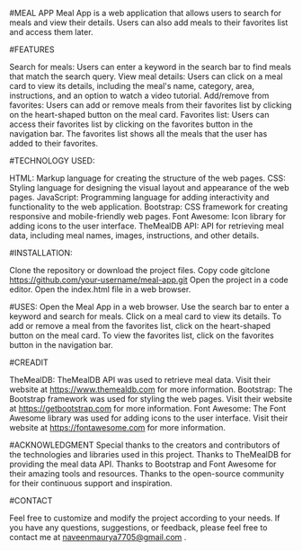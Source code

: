 #MEAL APP
Meal App is a web application that allows users to search for meals and view their details. Users can also add meals to their favorites list and access them later.

#FEATURES

Search for meals: Users can enter a keyword in the search bar to find meals that match the search query.
View meal details: Users can click on a meal card to view its details, including the meal's name, category, area, instructions, and an option to watch a video tutorial.
Add/remove from favorites: Users can add or remove meals from their favorites list by clicking on the heart-shaped button on the meal card.
Favorites list: Users can access their favorites list by clicking on the favorites button in the navigation bar. The favorites list shows all the meals that the user has added to their favorites.

#TECHNOLOGY USED:

HTML: Markup language for creating the structure of the web pages.
CSS: Styling language for designing the visual layout and appearance of the web pages.
JavaScript: Programming language for adding interactivity and functionality to the web application.
Bootstrap: CSS framework for creating responsive and mobile-friendly web pages.
Font Awesome: Icon library for adding icons to the user interface.
TheMealDB API: API for retrieving meal data, including meal names, images, instructions, and other details.

#INSTALLATION:

Clone the repository or download the project files.
Copy code
gitclone https://github.com/your-username/meal-app.git
Open the project in a code editor.
Open the index.html file in a web browser.

#USES:
Open the Meal App in a web browser.
Use the search bar to enter a keyword and search for meals.
Click on a meal card to view its details.
To add or remove a meal from the favorites list, click on the heart-shaped button on the meal card.
To view the favorites list, click on the favorites button in the navigation bar.

#CREADIT

TheMealDB: TheMealDB API was used to retrieve meal data. Visit their website at https://www.themealdb.com for more information.
Bootstrap: The Bootstrap framework was used for styling the web pages. Visit their website at https://getbootstrap.com for more information.
Font Awesome: The Font Awesome library was used for adding icons to the user interface. Visit their website at https://fontawesome.com for more information.

#ACKNOWLEDGMENT
Special thanks to the creators and contributors of the technologies and libraries used in this project.
Thanks to TheMealDB for providing the meal data API.
Thanks to Bootstrap and Font Awesome for their amazing tools and resources.
Thanks to the open-source community for their continuous support and inspiration.

#CONTACT

Feel free to customize and modify the project according to your needs.
If you have any questions, suggestions, or feedback, please feel free to contact me at naveenmaurya7705@gmail.com .
